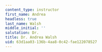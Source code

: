 ```yaml
---
content_type: instructor
first_name: Andrea
headless: true
last_name: Walsh
middle_initial: ''
salutation: Dr.
title: Dr. Andrea Walsh
uid: 63d1aa03-136b-4aa8-0c42-fae122078527
---
```

